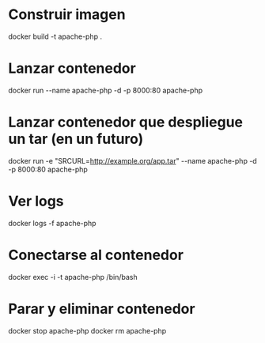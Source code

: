 # Construir imagen

docker build -t apache-php .


# Lanzar contenedor

docker run --name apache-php -d -p 8000:80 apache-php


# Lanzar contenedor que despliegue un tar (en un futuro)

docker run -e "SRCURL=http://example.org/app.tar" --name apache-php -d -p 8000:80 apache-php


# Ver logs

docker logs -f apache-php


# Conectarse al contenedor

docker exec -i -t apache-php /bin/bash


# Parar y eliminar contenedor

docker stop apache-php
docker rm apache-php
